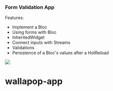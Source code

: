 ### Form Validation App 
Features: 
- Implement a Bloc
- Using forms with Bloc
- InheritedWidget
- Connect inputs with Streams
- Validations
- Persistence of a Bloc's values after a HotReload

![](https://media.giphy.com/media/lqw8OApxUiLRn5sVnP/giphy.gif)

# wallapop-app
